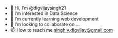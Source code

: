 - 👋 Hi, I’m @digvijaysingh21
- 👀 I’m interested in Data Science
- 🌱 I’m currently learning web development
- 💞️ I’m looking to collaborate on ...
- 📫 How to reach me singh.v.digvijay@gmail.com

<!---
digvijaysingh21/digvijaysingh21 is a ✨ special ✨ repository because its `README.md` (this file) appears on your GitHub profile.
You can click the Preview link to take a look at your changes.
--->
